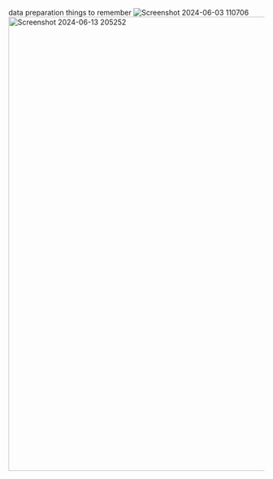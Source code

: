 data preparation things to remember
  ![Screenshot 2024-06-03 110706](https://github.com/coding4vinayak/customerproduct/assets/85548902/9ab36af1-c882-4768-a9a2-734473878dd0)
<img width="895" alt="Screenshot 2024-06-13 205252" src="https://github.com/coding4vinayak/customerproduct/assets/85548902/75a8c8d6-a17d-43e8-87e5-fc51c1314e58">
